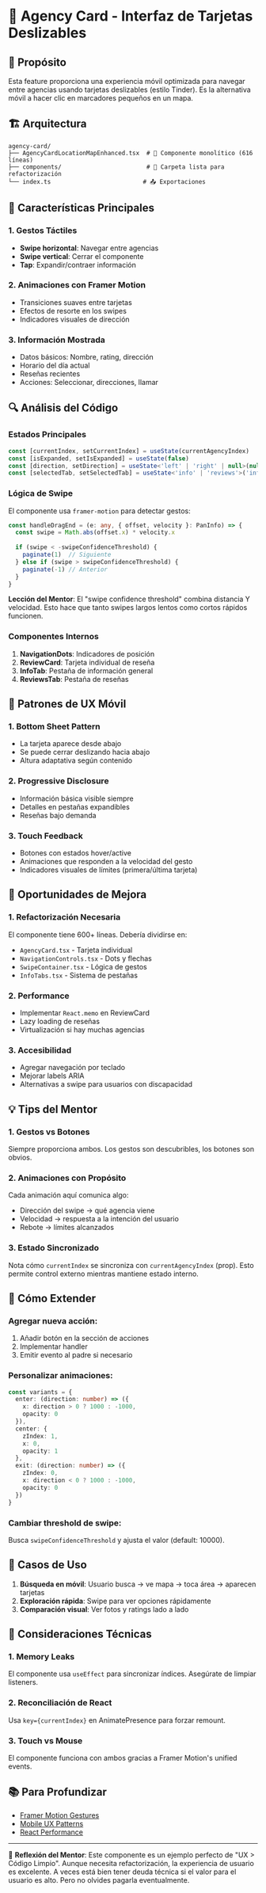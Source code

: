 # 🎴 Agency Card - Interfaz de Tarjetas Deslizables

## 🎯 Propósito

Esta feature proporciona una experiencia móvil optimizada para navegar entre agencias usando tarjetas deslizables (estilo Tinder). Es la alternativa móvil a hacer clic en marcadores pequeños en un mapa.

## 🏗️ Arquitectura

```
agency-card/
├── AgencyCardLocationMapEnhanced.tsx  # 🎯 Componente monolítico (616 líneas)
├── components/                        # 📁 Carpeta lista para refactorización
└── index.ts                          # 📤 Exportaciones
```

## 📱 Características Principales

### 1. **Gestos Táctiles**
- **Swipe horizontal**: Navegar entre agencias
- **Swipe vertical**: Cerrar el componente
- **Tap**: Expandir/contraer información

### 2. **Animaciones con Framer Motion**
- Transiciones suaves entre tarjetas
- Efectos de resorte en los swipes
- Indicadores visuales de dirección

### 3. **Información Mostrada**
- Datos básicos: Nombre, rating, dirección
- Horario del día actual
- Reseñas recientes
- Acciones: Seleccionar, direcciones, llamar

## 🔍 Análisis del Código

### Estados Principales

```typescript
const [currentIndex, setCurrentIndex] = useState(currentAgencyIndex)
const [isExpanded, setIsExpanded] = useState(false)
const [direction, setDirection] = useState<'left' | 'right' | null>(null)
const [selectedTab, setSelectedTab] = useState<'info' | 'reviews'>('info')
```

### Lógica de Swipe

El componente usa `framer-motion` para detectar gestos:

```typescript
const handleDragEnd = (e: any, { offset, velocity }: PanInfo) => {
  const swipe = Math.abs(offset.x) * velocity.x
  
  if (swipe < -swipeConfidenceThreshold) {
    paginate(1)  // Siguiente
  } else if (swipe > swipeConfidenceThreshold) {
    paginate(-1) // Anterior
  }
}
```

**Lección del Mentor**: El "swipe confidence threshold" combina distancia Y velocidad. Esto hace que tanto swipes largos lentos como cortos rápidos funcionen.

### Componentes Internos

1. **NavigationDots**: Indicadores de posición
2. **ReviewCard**: Tarjeta individual de reseña
3. **InfoTab**: Pestaña de información general
4. **ReviewsTab**: Pestaña de reseñas

## 🎨 Patrones de UX Móvil

### 1. **Bottom Sheet Pattern**
- La tarjeta aparece desde abajo
- Se puede cerrar deslizando hacia abajo
- Altura adaptativa según contenido

### 2. **Progressive Disclosure**
- Información básica visible siempre
- Detalles en pestañas expandibles
- Reseñas bajo demanda

### 3. **Touch Feedback**
- Botones con estados hover/active
- Animaciones que responden a la velocidad del gesto
- Indicadores visuales de límites (primera/última tarjeta)

## 🚧 Oportunidades de Mejora

### 1. **Refactorización Necesaria**
El componente tiene 600+ líneas. Debería dividirse en:
- `AgencyCard.tsx` - Tarjeta individual
- `NavigationControls.tsx` - Dots y flechas
- `SwipeContainer.tsx` - Lógica de gestos
- `InfoTabs.tsx` - Sistema de pestañas

### 2. **Performance**
- Implementar `React.memo` en ReviewCard
- Lazy loading de reseñas
- Virtualización si hay muchas agencias

### 3. **Accesibilidad**
- Agregar navegación por teclado
- Mejorar labels ARIA
- Alternativas a swipe para usuarios con discapacidad

## 💡 Tips del Mentor

### 1. **Gestos vs Botones**
Siempre proporciona ambos. Los gestos son descubribles, los botones son obvios.

### 2. **Animaciones con Propósito**
Cada animación aquí comunica algo:
- Dirección del swipe → qué agencia viene
- Velocidad → respuesta a la intención del usuario
- Rebote → límites alcanzados

### 3. **Estado Sincronizado**
Nota cómo `currentIndex` se sincroniza con `currentAgencyIndex` (prop). Esto permite control externo mientras mantiene estado interno.

## 🔧 Cómo Extender

### Agregar nueva acción:
1. Añadir botón en la sección de acciones
2. Implementar handler
3. Emitir evento al padre si necesario

### Personalizar animaciones:
```typescript
const variants = {
  enter: (direction: number) => ({
    x: direction > 0 ? 1000 : -1000,
    opacity: 0
  }),
  center: {
    zIndex: 1,
    x: 0,
    opacity: 1
  },
  exit: (direction: number) => ({
    zIndex: 0,
    x: direction < 0 ? 1000 : -1000,
    opacity: 0
  })
}
```

### Cambiar threshold de swipe:
Busca `swipeConfidenceThreshold` y ajusta el valor (default: 10000).

## 🎯 Casos de Uso

1. **Búsqueda en móvil**: Usuario busca → ve mapa → toca área → aparecen tarjetas
2. **Exploración rápida**: Swipe para ver opciones rápidamente
3. **Comparación visual**: Ver fotos y ratings lado a lado

## 🐛 Consideraciones Técnicas

### 1. **Memory Leaks**
El componente usa `useEffect` para sincronizar índices. Asegúrate de limpiar listeners.

### 2. **Reconciliación de React**
Usa `key={currentIndex}` en AnimatePresence para forzar remount.

### 3. **Touch vs Mouse**
El componente funciona con ambos gracias a Framer Motion's unified events.

## 📚 Para Profundizar

- [Framer Motion Gestures](https://www.framer.com/motion/gestures/)
- [Mobile UX Patterns](https://www.uxpin.com/studio/blog/mobile-design-patterns/)
- [React Performance](https://react.dev/reference/react/memo)

---

💎 **Reflexión del Mentor**: Este componente es un ejemplo perfecto de "UX > Código Limpio". Aunque necesita refactorización, la experiencia de usuario es excelente. A veces está bien tener deuda técnica si el valor para el usuario es alto. Pero no olvides pagarla eventualmente.